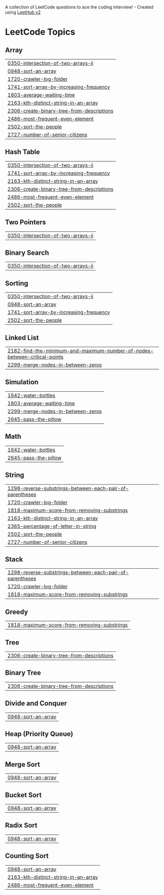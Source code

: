 A collection of LeetCode questions to ace the coding interview! - Created using [LeetHub v2](https://github.com/arunbhardwaj/LeetHub-2.0)
<!---LeetCode Topics Start-->
# LeetCode Topics
## Array
|  |
| ------- |
| [0350-intersection-of-two-arrays-ii](https://github.com/hudhyfa/Leetcode/tree/master/0350-intersection-of-two-arrays-ii) |
| [0948-sort-an-array](https://github.com/hudhyfa/Leetcode/tree/master/0948-sort-an-array) |
| [1720-crawler-log-folder](https://github.com/hudhyfa/Leetcode/tree/master/1720-crawler-log-folder) |
| [1741-sort-array-by-increasing-frequency](https://github.com/hudhyfa/Leetcode/tree/master/1741-sort-array-by-increasing-frequency) |
| [1803-average-waiting-time](https://github.com/hudhyfa/Leetcode/tree/master/1803-average-waiting-time) |
| [2163-kth-distinct-string-in-an-array](https://github.com/hudhyfa/Leetcode/tree/master/2163-kth-distinct-string-in-an-array) |
| [2306-create-binary-tree-from-descriptions](https://github.com/hudhyfa/Leetcode/tree/master/2306-create-binary-tree-from-descriptions) |
| [2486-most-frequent-even-element](https://github.com/hudhyfa/Leetcode/tree/master/2486-most-frequent-even-element) |
| [2502-sort-the-people](https://github.com/hudhyfa/Leetcode/tree/master/2502-sort-the-people) |
| [2727-number-of-senior-citizens](https://github.com/hudhyfa/Leetcode/tree/master/2727-number-of-senior-citizens) |
## Hash Table
|  |
| ------- |
| [0350-intersection-of-two-arrays-ii](https://github.com/hudhyfa/Leetcode/tree/master/0350-intersection-of-two-arrays-ii) |
| [1741-sort-array-by-increasing-frequency](https://github.com/hudhyfa/Leetcode/tree/master/1741-sort-array-by-increasing-frequency) |
| [2163-kth-distinct-string-in-an-array](https://github.com/hudhyfa/Leetcode/tree/master/2163-kth-distinct-string-in-an-array) |
| [2306-create-binary-tree-from-descriptions](https://github.com/hudhyfa/Leetcode/tree/master/2306-create-binary-tree-from-descriptions) |
| [2486-most-frequent-even-element](https://github.com/hudhyfa/Leetcode/tree/master/2486-most-frequent-even-element) |
| [2502-sort-the-people](https://github.com/hudhyfa/Leetcode/tree/master/2502-sort-the-people) |
## Two Pointers
|  |
| ------- |
| [0350-intersection-of-two-arrays-ii](https://github.com/hudhyfa/Leetcode/tree/master/0350-intersection-of-two-arrays-ii) |
## Binary Search
|  |
| ------- |
| [0350-intersection-of-two-arrays-ii](https://github.com/hudhyfa/Leetcode/tree/master/0350-intersection-of-two-arrays-ii) |
## Sorting
|  |
| ------- |
| [0350-intersection-of-two-arrays-ii](https://github.com/hudhyfa/Leetcode/tree/master/0350-intersection-of-two-arrays-ii) |
| [0948-sort-an-array](https://github.com/hudhyfa/Leetcode/tree/master/0948-sort-an-array) |
| [1741-sort-array-by-increasing-frequency](https://github.com/hudhyfa/Leetcode/tree/master/1741-sort-array-by-increasing-frequency) |
| [2502-sort-the-people](https://github.com/hudhyfa/Leetcode/tree/master/2502-sort-the-people) |
## Linked List
|  |
| ------- |
| [2182-find-the-minimum-and-maximum-number-of-nodes-between-critical-points](https://github.com/hudhyfa/Leetcode/tree/master/2182-find-the-minimum-and-maximum-number-of-nodes-between-critical-points) |
| [2299-merge-nodes-in-between-zeros](https://github.com/hudhyfa/Leetcode/tree/master/2299-merge-nodes-in-between-zeros) |
## Simulation
|  |
| ------- |
| [1642-water-bottles](https://github.com/hudhyfa/Leetcode/tree/master/1642-water-bottles) |
| [1803-average-waiting-time](https://github.com/hudhyfa/Leetcode/tree/master/1803-average-waiting-time) |
| [2299-merge-nodes-in-between-zeros](https://github.com/hudhyfa/Leetcode/tree/master/2299-merge-nodes-in-between-zeros) |
| [2645-pass-the-pillow](https://github.com/hudhyfa/Leetcode/tree/master/2645-pass-the-pillow) |
## Math
|  |
| ------- |
| [1642-water-bottles](https://github.com/hudhyfa/Leetcode/tree/master/1642-water-bottles) |
| [2645-pass-the-pillow](https://github.com/hudhyfa/Leetcode/tree/master/2645-pass-the-pillow) |
## String
|  |
| ------- |
| [1298-reverse-substrings-between-each-pair-of-parentheses](https://github.com/hudhyfa/Leetcode/tree/master/1298-reverse-substrings-between-each-pair-of-parentheses) |
| [1720-crawler-log-folder](https://github.com/hudhyfa/Leetcode/tree/master/1720-crawler-log-folder) |
| [1818-maximum-score-from-removing-substrings](https://github.com/hudhyfa/Leetcode/tree/master/1818-maximum-score-from-removing-substrings) |
| [2163-kth-distinct-string-in-an-array](https://github.com/hudhyfa/Leetcode/tree/master/2163-kth-distinct-string-in-an-array) |
| [2365-percentage-of-letter-in-string](https://github.com/hudhyfa/Leetcode/tree/master/2365-percentage-of-letter-in-string) |
| [2502-sort-the-people](https://github.com/hudhyfa/Leetcode/tree/master/2502-sort-the-people) |
| [2727-number-of-senior-citizens](https://github.com/hudhyfa/Leetcode/tree/master/2727-number-of-senior-citizens) |
## Stack
|  |
| ------- |
| [1298-reverse-substrings-between-each-pair-of-parentheses](https://github.com/hudhyfa/Leetcode/tree/master/1298-reverse-substrings-between-each-pair-of-parentheses) |
| [1720-crawler-log-folder](https://github.com/hudhyfa/Leetcode/tree/master/1720-crawler-log-folder) |
| [1818-maximum-score-from-removing-substrings](https://github.com/hudhyfa/Leetcode/tree/master/1818-maximum-score-from-removing-substrings) |
## Greedy
|  |
| ------- |
| [1818-maximum-score-from-removing-substrings](https://github.com/hudhyfa/Leetcode/tree/master/1818-maximum-score-from-removing-substrings) |
## Tree
|  |
| ------- |
| [2306-create-binary-tree-from-descriptions](https://github.com/hudhyfa/Leetcode/tree/master/2306-create-binary-tree-from-descriptions) |
## Binary Tree
|  |
| ------- |
| [2306-create-binary-tree-from-descriptions](https://github.com/hudhyfa/Leetcode/tree/master/2306-create-binary-tree-from-descriptions) |
## Divide and Conquer
|  |
| ------- |
| [0948-sort-an-array](https://github.com/hudhyfa/Leetcode/tree/master/0948-sort-an-array) |
## Heap (Priority Queue)
|  |
| ------- |
| [0948-sort-an-array](https://github.com/hudhyfa/Leetcode/tree/master/0948-sort-an-array) |
## Merge Sort
|  |
| ------- |
| [0948-sort-an-array](https://github.com/hudhyfa/Leetcode/tree/master/0948-sort-an-array) |
## Bucket Sort
|  |
| ------- |
| [0948-sort-an-array](https://github.com/hudhyfa/Leetcode/tree/master/0948-sort-an-array) |
## Radix Sort
|  |
| ------- |
| [0948-sort-an-array](https://github.com/hudhyfa/Leetcode/tree/master/0948-sort-an-array) |
## Counting Sort
|  |
| ------- |
| [0948-sort-an-array](https://github.com/hudhyfa/Leetcode/tree/master/0948-sort-an-array) |
| [2163-kth-distinct-string-in-an-array](https://github.com/hudhyfa/Leetcode/tree/master/2163-kth-distinct-string-in-an-array) |
| [2486-most-frequent-even-element](https://github.com/hudhyfa/Leetcode/tree/master/2486-most-frequent-even-element) |
<!---LeetCode Topics End-->